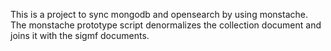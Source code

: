 
This is a project to sync mongodb and opensearch by using monstache. The monstache prototype script denormalizes the collection document and joins it with the sigmf documents.